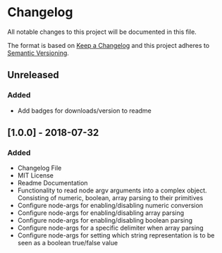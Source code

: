 # Changelog

All notable changes to this project will be documented in this file.

The format is based on [Keep a Changelog](https://keepachangelog.com/en/1.0.0/) and this project adheres to [Semantic
Versioning](https://semver.org/spec/v2.0.0.html).

## Unreleased
### Added
- Add badges for downloads/version to readme

## [1.0.0] - 2018-07-32
### Added
- Changelog File
- MIT License
- Readme Documentation
- Functionality to read node argv arguments into a complex object. Consisting of numeric, boolean, array parsing to their primitives
- Configure node-args for enabling/disabling numeric conversion
- Configure node-args for enabling/disabling array parsing
- Configure node-args for enabling/disabling boolean parsing
- Configure node-args for a specific delimiter when array parsing
- Configure node-args for setting which string representation is to be seen as a boolean true/false value
